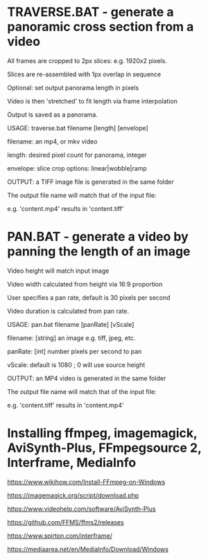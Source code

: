 # TRAVERSE.BAT - generate a panoramic cross section from a video

All frames are cropped to 2px slices: e.g. 1920x2 pixels.

Slices are re-assembled with 1px overlap in sequence

Optional: set output panorama length in pixels

Video is then 'stretched' to fit length via frame interpolation

Output is saved as a panorama.

USAGE: traverse.bat filename [length] [envelope]

filename: an mp4, or mkv video

length: desired pixel count for panorama, integer

envelope: slice crop options: linear|wobble|ramp

OUTPUT: a TIFF image file is generated in the same folder

The output file name will match that of the input file:

e.g. 'content.mp4' results in 'content.tiff'

# PAN.BAT - generate a video by panning the length of an image

Video height will match input image

Video width calculated from height via 16:9 proportion

User specifies a pan rate, default is 30 pixels per second

Video duration is calculated from pan rate.

USAGE: pan.bat filename [panRate] [vScale]

filename: [string] an image e.g. tiff, jpeg, etc.

panRate: [int] number pixels per second to pan

vScale: default is 1080 ; 0 will use source height

OUTPUT: an MP4 video is generated in the same folder

The output file name will match that of the input file:

e.g. 'content.tiff' results in 'content.mp4'



# Installing ffmpeg, imagemagick, AviSynth-Plus, FFmpegsource 2, Interframe, MediaInfo

https://www.wikihow.com/Install-FFmpeg-on-Windows

https://imagemagick.org/script/download.php

https://www.videohelp.com/software/AviSynth-Plus

https://github.com/FFMS/ffms2/releases

https://www.spirton.com/interframe/

https://mediaarea.net/en/MediaInfo/Download/Windows


